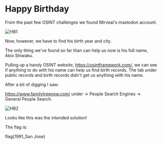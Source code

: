 # Happy Birthday
From the past few OSINT challenges we found Mirveal's mastodon account.

![HB1](https://github.com/WatTheWat/ctf-writeups/assets/114541395/7c6e4ab8-5ea0-411c-ac8e-79c267ae41ae)

Now, however, we have to find his birth year and city.

The only thing we've found so far than can help us now is his full name, Akio Shiwaku.

Pulling up a handy OSINT website, https://osintframework.com/, we can see if anything to do with his name can help us find birth records. The tab under public records and birth records didn't get us anything with his name.

After a bit of digging I saw:

 https://www.familytreenow.com/ under -> People Search Engines -> General People Search.
 
![HB2](https://github.com/WatTheWat/ctf-writeups/assets/114541395/c203e157-f4f5-4eff-b60c-6b33c69e8089)

Looks like this was the intended solution!
 
The flag is:
 
flag{1991_San Jose}
 
  
